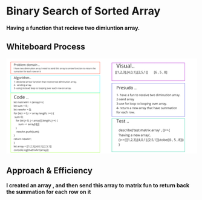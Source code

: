 # Binary Search of Sorted Array
<!-- Description of the challenge -->
**Having a function that recieve two dimiuntion array.**

## Whiteboard Process
<!-- Embedded whiteboard image -->
![](../C4_401js/img/matrix.png)
## Approach & Efficiency
<!-- What approach did you take? Discuss Why. What is the Big O space/time for this approach? -->
**I created an array , and then send this array to matrix fun to return back the summation for each row on it**